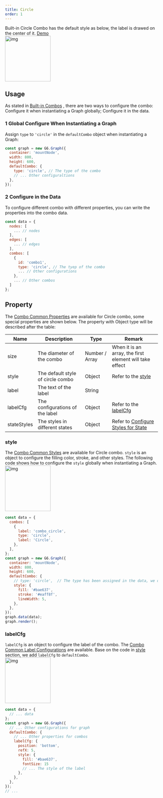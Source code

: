 ```yaml
---
title: Circle
order: 1
---
```


Built-in Circle Combo has the default style as below, the label is drawed on the center of it.
<a href='/en/examples/item/defaultCombos#circle' target='_blank'>Demo</a>
<br /> <img src='https://gw.alipayobjects.com/mdn/rms_f8c6a0/afts/img/A*ijeuQoiH0JUAAAAAAAAAAABkARQnAQ' width=150 alt='img'/>

## Usage

As stated in [Built-in Combos](/en/docs/manual/middle/elements/combos/defaultCombo) , there are two ways to configure the combo: Configure it when instantiating a Graph globally; Configure it in the data.

### 1 Global Configure When Instantiating a Graph

Assign `type` to `'circle'` in the `defaultCombo` object when instantiating a Graph:

```javascript
const graph = new G6.Graph({
  container: 'mountNode',
  width: 800,
  height: 600,
  defaultCombo: {
    type: 'circle', // The type of the combo
    // ... Other configuraltions
  },
});
```

### 2 Configure in the Data

To configure different combo with different properties, you can write the properties into the combo data.

```javascript
const data = {
  nodes: [
    ... // nodes
  ],
  edges: [
    ... // edges
  ],
  combos: [
    {
      id: 'combo1',
      type: 'circle', // The tyep of the combo
      ... // Other configurations
    },
    ... // Other combos
  ]
};
```

## Property

The [Combo Common Properties](/en/docs/manual/middle/elements/combos/defaultCombo/#common-property) are available for Circle combo, some special properties are shown below. The property with Object type will be described after the table:<br />

| Name | Description | Type | Remark |
| --- | --- | --- | --- |
| size | The diameter of the combo | Number / Array | When it is an array, the first element will take effect |
| style | The default style of circle combo | Object | Refer to the [style](./circle#style) |
| label | The text of the label | String |  |
| labelCfg | The configurations of the label | Object | Refer to the [labelCfg](/circle#labelcfg) |
| stateStyles | The styles in different states | Object | Refer to [Configure Styles for State](/en/docs/manual/middle/states/state#configure-styles-for-state) |

### style

The [Combo Common Styles](/en/docs/manual/middle/elements/nodes/defaultNode/#style) are available for Circle combo. `style` is an object to configure the filling color, stroke, and other styles. The following code shows how to configure the `style` globally when instantiating a Graph.<br /> <img src='https://gw.alipayobjects.com/mdn/rms_f8c6a0/afts/img/A*ydTKSqv-lh4AAAAAAAAAAABkARQnAQ' width=150 alt='img'/>

```javascript
const data = {
  combos: [
    {
      label: 'combo_circle',
      type: 'circle',
      label: 'Circle',
    },
  ],
};
const graph = new G6.Graph({
  container: 'mountNode',
  width: 800,
  height: 600,
  defaultCombo: {
    // type: 'circle',  // The type has been assigned in the data, we do not have to define it any more
    style: {
      fill: '#bae637',
      stroke: '#eaff8f',
      lineWidth: 5,
    },
  },
});
graph.data(data);
graph.render();
```

### labelCfg

`labelCfg` is an object to configure the label of the combo. The [Combo Common Label Configurations](/en/docs/manual/middle/elements/combos/defaultCombo/#label-and-labelcfg) are available. Base on the code in [style](#style) section, we add `labelCfg` to `defaultCombo`.<br /><img src='https://gw.alipayobjects.com/mdn/rms_f8c6a0/afts/img/A*oQnLQZ__8K0AAAAAAAAAAABkARQnAQ' width=150 alt='img'/>

```javascript
const data = {
  // ... data
};
const graph = new G6.Graph({
  // ... Other configurations for graph
  defaultCombo: {
    // ... Other properties for combos
    labelCfg: {
      position: 'bottom',
      refX: 5,
      style: {
        fill: '#bae637',
        fontSize: 15
        // ... The style of the label
      },
    },
  },
});
// ...
```
